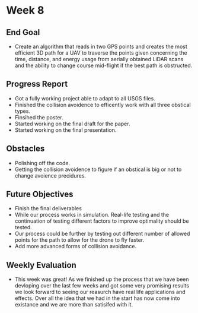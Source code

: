 # Week 8

## End Goal

* Create an algorithm that reads in two GPS points and creates the most efficient 3D path for a UAV to traverse the points given concerning the time, distance, and energy usage from aerially obtained LiDAR scans and the ability to change course mid-flight if the best path is obstructed.

## Progress Report
* Got a fully working project able to adapt to all USGS files.
* Finished the collision avoidence to efficently work with all three obstical types.
* Finsihed the poster.
* Started working on the final draft for the paper.
* Started working on the final presentation.

## Obstacles
* Polishing off the code.
* Getting the collision avoidence to figure if an obstical is big or not to change avoience precidures.

## Future Objectives
* Finish the final deliverables
* While our process works in simulation. Real-life testing and the continuation of testing different factors to improve optimality should be tested. 
* Our process could be further by testing out different number of allowed points for the path to allow for the drone to fly faster.
* Add more advanced forms of collision avoidance.


## Weekly Evaluation
* This week was great! As we finished up the process that we have been devloping over the last few weeks and got some very promising results we look forward to seeing our reasurch have real life applications and effects. Over all the idea that we had in the start has now come into existance and we are more than satisifed with it. 
